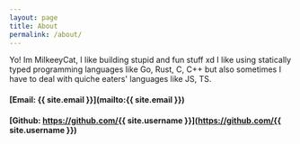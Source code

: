 ```yaml
---
layout: page
title: About
permalink: /about/
---
```


Yo! Im MilkeeyCat, I like building stupid and fun stuff xd I like using statically
typed programming languages like Go, Rust, C, C++ but also sometimes I have to deal with quiche
eaters' languages like JS, TS.

#### [Email: {{ site.email }}](mailto:{{ site.email }})
#### [Github: https://github.com/{{ site.username }}](https://github.com/{{ site.username }})
